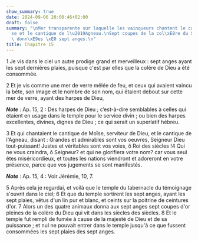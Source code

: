 ```yaml
---
show_summary: true
date: 2024-09-06 20:00:46+02:00
draft: false
summary: "\nMer transparente sur laquelle les vainqueurs chantent le cantique de Mo\xEF\
  se et le cantique de l\u2019Agneau.\nSept coupes de la col\xE8re du Seigneur sont\
  \ donn\xE9es \xE0 sept anges.\n"
title: Chapitre 15
---
```





1 Je vis dans le ciel un autre prodige grand et merveilleux : sept anges ayant les sept dernières plaies, puisque c'est par elles que la colère de Dieu a été consommée.


2 Et je vis comme une mer de verre mêlée de feu, et ceux qui avaient vaincu la bête, son image et le nombre de son nom, qui étaient debout sur cette mer de verre, ayant des harpes de Dieu,

***Note*** :  Ap. 15, 2 : Des harpes de Dieu ; c’est-à-dire semblables à celles qui étaient en usage dans le temple pour le service divin ; ou bien des harpes excellentes, divines, dignes de Dieu ; ce qui serait un superlatif hébreu.

3 Et qui chantaient le cantique de Moïse, serviteur de Dieu, et le cantique de l'Agneau, disant : Grandes et admirables sont vos oeuvres, Seigneur Dieu tout-puissant! Justes et véritables sont vos voies, ô Roi des siècles !4 Qui ne vous craindra, ô Seigneur? et qui ne glorifiera votre nom? car vous seul êtes miséricordieux, et toutes les nations viendront et adoreront en votre présence, parce que vos jugements se sont manifestés.

***Note*** :  Ap. 15, 4 : Voir Jérémie, 10, 7.


5 Après cela je regardai, et voilà que le temple du tabernacle du témoignage s'ouvrit dans le ciel; 6 Et que du temple sortirent les sept anges, ayant les sept plaies, vêtus d'un lin pur et blanc, et ceints sur la poitrine de ceintures d'or. 7 Alors un des quatre animaux donna aux sept anges sept coupes d'or pleines de la colère du Dieu qui vit dans les siècles des siècles. 8 Et le temple fut rempli de fumée à cause de la majesté de Dieu et de sa puissance ; et nul ne pouvait entrer dans le temple jusqu'à ce que fussent consommées les sept plaies des sept anges.

